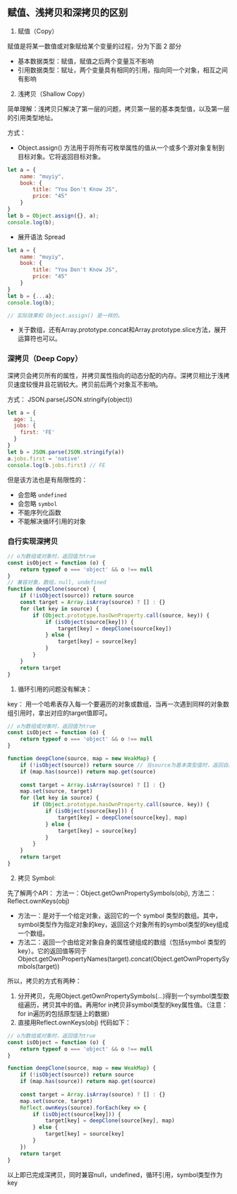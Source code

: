 ## 赋值、浅拷贝和深拷贝的区别

1. 赋值（Copy）

赋值是将某一数值或对象赋给某个变量的过程，分为下面 2 部分

+ 基本数据类型：赋值，赋值之后两个变量互不影响
+ 引用数据类型：赋址，两个变量具有相同的引用，指向同一个对象，相互之间有影响

2. 浅拷贝（Shallow Copy）

简单理解：浅拷贝只解决了第一层的问题，拷贝第一层的基本类型值，以及第一层的引用类型地址。

方式：
+ Object.assign() 方法用于将所有可枚举属性的值从一个或多个源对象复制到目标对象。它将返回目标对象。

```js
let a = {
    name: "muyiy",
    book: {
        title: "You Don't Know JS",
        price: "45"
    }
}
let b = Object.assign({}, a);
console.log(b);
```
+ 展开语法 Spread
```js
let a = {
    name: "muyiy",
    book: {
        title: "You Don't Know JS",
        price: "45"
    }
}
let b = {...a};
console.log(b);

// 实际效果和 Object.assign() 是一样的。
```
+ 关于数组，还有Array.prototype.concat和Array.prototype.slice方法，展开运算符也可以。

### 深拷贝（Deep Copy）

深拷贝会拷贝所有的属性，并拷贝属性指向的动态分配的内存。深拷贝相比于浅拷贝速度较慢并且花销较大。拷贝前后两个对象互不影响。

方式： JSON.parse(JSON.stringify(object))

```js
let a = {
  age: 1,
  jobs: {
    first: 'FE'
  }
}
let b = JSON.parse(JSON.stringify(a))
a.jobs.first = 'native'
console.log(b.jobs.first) // FE
```
但是该方法也是有局限性的：

- 会忽略 `undefined`
- 会忽略 `symbol`
- 不能序列化函数
- 不能解决循环引用的对象


### 自行实现深拷贝

```js
// o为数组或对象时，返回值为true
const isObject = function (o) {
    return typeof o === 'object' && o !== null
}
// 兼容对象，数组，null, undefined
function deepClone(source) {
    if (!isObject(source)) return source
    const target = Array.isArray(source) ? [] : {}
    for (let key in source) {
        if (Object.prototype.hasOwnProperty.call(source, key)) {
            if (isObject(source[key])) {
                target[key] = deepClone(source[key])
            } else {
                target[key] = source[key]
            }
        }
    }
    return target
}
```

1. 循环引用的问题没有解决：

key： 用一个哈希表存入每一个要遍历的对象或数组，当再一次遇到同样的对象数组引用时，拿出对应的target值即可。

```js
// o为数组或对象时，返回值为true
const isObject = function (o) {
    return typeof o === 'object' && o !== null
}

function deepClone(source, map = new WeakMap) {
    if (!isObject(source)) return source // 当source为基本类型值时，返回自身
    if (map.has(source)) return map.get(source)
    
    const target = Array.isArray(source) ? [] : {}
    map.set(source, target)
    for (let key in source) {
        if (Object.prototype.hasOwnProperty.call(source, key)) {
            if (isObject(source[key])) {
                target[key] = deepClone(source[key], map)
            } else {
                target[key] = source[key]
            }
        }
    }
    return target
}
```
   
2. 拷贝 Symbol:

先了解两个API：
方法一：Object.getOwnPropertySymbols(obj),
方法二：Reflect.ownKeys(obj)

+ 方法一：是对于一个给定对象，返回它的一个 symbol 类型的数组。其中，symbol类型作为指定对象的key，返回这个对象所有的symbol类型的key组成一个数组。
+ 方法二：返回一个由给定对象自身的属性键组成的数组（包括symbol 类型的key）。它的返回值等同于Object.getOwnPropertyNames(target).concat(Object.getOwnPropertySymbols(target))

所以，拷贝的方式有两种：
1. 分开拷贝，先用Object.getOwnPropertySymbols(...)得到一个symbol类型数组遍历，拷贝其中的值。再用for in拷贝非symbol类型的key属性值。（注意：for in遍历的包括原型链上的数据）
2. 直接用Reflect.ownKeys(obj) 代码如下：

```js
// o为数组或对象时，返回值为true
const isObject = function (o) {
    return typeof o === 'object' && o !== null
}

function deepClone(source, map = new WeakMap) {
    if (!isObject(source)) return source
    if (map.has(source)) return map.get(source)
    
    const target = Array.isArray(source) ? [] : {}
    map.set(source, target)
    Reflect.ownKeys(source).forEach(key => {
        if (isObject(source[key])) {
            target[key] = deepClone(source[key], map)
        } else {
            target[key] = source[key]
        }
    })
    return target
}
```

以上即已完成深拷贝，同时兼容null，undefined，循环引用，symbol类型作为key
